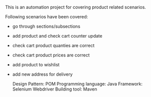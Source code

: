 This is an automation project for covering product related scenarios.

Following scenarios have been covered:
- go through sections/subsections
- add product and check cart counter update
- check cart product quanties are correct
- check cart product prices are correct
- add product to wishlist
- add new address for delivery

  Design Pattern: POM
  Programming language: Java
  Framework: Selenium Webdriver
  Building tool: Maven

